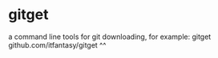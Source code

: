 # gitget
a command line tools for git downloading, for example: gitget github.com/itfantasy/gitget ^^

